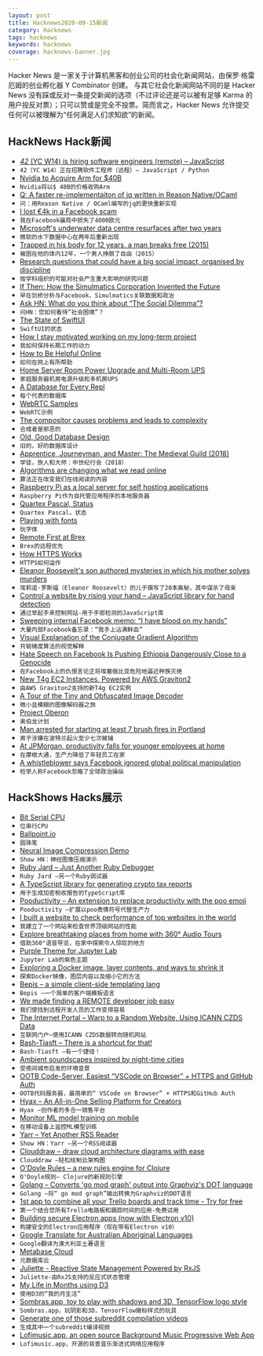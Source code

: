 ```yaml
---
layout: post
title: Hacknews2020-09-15新闻
category: Hacknews
tags: hacknews
keywords: hacknews
coverage: hacknews-banner.jpg
---
```


Hacker News 是一家关于计算机黑客和创业公司的社会化新闻网站，由保罗·格雷厄姆的创业孵化器 Y Combinator 创建。
与其它社会化新闻网站不同的是 Hacker News 没有踩或反对一条提交新闻的选项（不过评论还是可以被有足够 Karma 的用户投反对票）；只可以赞或是完全不投票。简而言之，Hacker News 允许提交任何可以被理解为“任何满足人们求知欲”的新闻。

## HackNews Hack新闻


- [_42_ (YC W14) is hiring software engineers (remote) – JavaScript](https://jobs.42.engineering)
- `42（YC W14）正在招聘软件工程师（远程）– JavaScript / Python`
- [Nvidia to Acquire Arm for $40B](https://nvidianews.nvidia.com/news/nvidia-to-acquire-arm-for-40-billion-creating-worlds-premier-computing-company-for-the-age-of-ai)
- `Nvidia将以$ 40B的价格收购Arm`
- [Q: A faster re-implementaiton of jq written in Reason Native/OCaml](https://github.com/davesnx/query-json)
- `问：用Reason Native / OCaml编写的jq的更快重新实现`
- [I lost €4k in a Facebook scam](https://github.com/Niek/Niek/blob/master/facebook-scam/README.md)
- `我在Facebook骗局中损失了4000欧元`
- [Microsoft's underwater data centre resurfaces after two years](https://www.bbc.co.uk/news/technology-54146718)
- `微软的水下数据中心在两年后重新出现`
- [Trapped in his body for 12 years, a man breaks free (2015)](https://www.npr.org/sections/health-shots/2015/01/09/376084137/trapped-in-his-body-for-12-years-a-man-breaks-free)
- `被困在他的体内12年，一个男人挣脱了自由（2015）`
- [Research questions that could have a big social impact, organised by discipline](https://80000hours.org/articles/research-questions-by-discipline/)
- `按学科组织的可能对社会产生重大影响的研究问题`
- [If Then: How the Simulmatics Corporation Invented the Future](https://www.npr.org/2020/09/14/912644819/long-before-cambridge-analytica-and-facebook-simulmatics-linked-data-and-politic)
- `早在剑桥分析与Facebook，Simulmatics关联数据和政治`
- [Ask HN: What do you think about “The Social Dilemma”?](item?id=24468533)
- `问HN：您如何看待“社会困境”？`
- [The State of SwiftUI](https://steipete.com/posts/state-of-swiftui/)
- `SwiftUI的状态`
- [How I stay motivated working on my long-term project](https://durmonski.com/self-improvement/the-three-year-rule/)
- `我如何保持长期工作的动力`
- [How to Be Helpful Online](https://nedbatchelder.com//blog/202009/how_to_be_helpful_online.html)
- `如何在网上有所帮助`
- [Home Server Room Power Upgrade and Multi-Room UPS](https://blog.networkprofile.org/home-server-room-power-upgrade-multi-room-ups/)
- `家庭服务器机房电源升级和多机房UPS`
- [A Database for Every Repl](https://blog.repl.it/database)
- `每个代表的数据库`
- [WebRTC Samples](https://webrtc.github.io/samples/)
- `WebRTC示例`
- [The compositor causes problems and leads to complexity](https://raphlinus.github.io/ui/graphics/2020/09/13/compositor-is-evil.html)
- `合成者是邪恶的`
- [Old, Good Database Design](https://relinx.io/2020/09/14/old-good-database-design/)
- `旧的，好的数据库设计`
- [Apprentice, Journeyman, and Master: The Medieval Guild (2018)](https://blog.philosophicalsociety.org/2018/01/10/apprentice-journeyman-and-master-the-medieval-guild/)
- `学徒，旅人和大师：中世纪行会（2018）`
- [Algorithms are changing what we read online](https://thewalrus.ca/how-algorithms-are-changing-what-we-read-online/)
- `算法正在改变我们在线阅读的内容`
- [Raspberry Pi as a local server for self hosting applications](https://cri.dev/posts/2020-09-12-Raspberry-Pi-as-a-local-server-for-self-hosting-applications/)
- `Raspberry Pi作为自托管应用程序的本地服务器`
- [Quartex Pascal, Status](https://jonlennartaasenden.wordpress.com/2020/09/14/quartex-pascal-status/)
- `Quartex Pascal，状态`
- [Playing with fonts](https://venam.nixers.net/blog/unix/2020/09/14/playing_with_fonts.html)
- `玩字体`
- [Remote First at Brex](https://medium.com/building-brex/remote-first-at-brex-1252cb30e347)
- `Brex的远程优先`
- [How HTTPS Works](https://howhttps.works/)
- `HTTPS如何运作`
- [Eleanor Roosevelt's son authored mysteries in which his mother solves murders](https://crimereads.com/eleanor-roosevelts-son-authored-twenty-mysteries-in-which-his-mother-solves-murders/)
- `埃莉诺·罗斯福（Eleanor Roosevelt）的儿子撰写了20本奥秘，其中谋杀了母亲`
- [Control a website by rising your hand – JavaScript library for hand detection](https://hand-js.com/#home)
- `通过举起手来控制网站-用于手部检测的JavaScript库`
- [Sweeping internal Facebook memo: “I have blood on my hands”](https://arstechnica.com/tech-policy/2020/09/sweeping-internal-facebook-memo-i-have-blood-on-my-hands/)
- `大量内部Facebook备忘录：“我手上沾满鲜血”`
- [Visual Explanation of the Conjugate Gradient Algorithm](https://pwacker.com/CG.html)
- `共轭梯度算法的视觉解释`
- [Hate Speech on Facebook Is Pushing Ethiopia Dangerously Close to a Genocide](https://www.vice.com/en_us/article/xg897a/hate-speech-on-facebook-is-pushing-ethiopia-dangerously-close-to-a-genocide)
- `在Facebook上的仇恨言论正将埃塞俄比亚危险地逼近种族灭绝`
- [New T4g EC2 Instances, Powered by AWS Graviton2](https://aws.amazon.com/blogs/aws/new-t4g-instances-burstable-performance-powered-by-aws-graviton2/)
- `由AWS Graviton2支持的新T4g EC2实例`
- [A Tour of the Tiny and Obfuscated Image Decoder](http://eastfarthing.com/blog/2020-09-14-decoder/)
- `微小且模糊的图像解码器之旅`
- [Project Oberon](http://www.projectoberon.com/)
- `奥伯龙计划`
- [Man arrested for starting at least 7 brush fires in Portland](https://www.kgw.com/mobile/article/news/crime/man-arrested-for-starting-at-least-7-brush-fires-along-i-205/283-a659a1ed-db3b-4f03-9583-a9fee05a5033)
- `男子涉嫌在波特兰起火至少七次被捕`
- [At JPMorgan, productivity falls for younger employees at home](https://www.bloomberg.com/news/articles/2020-09-14/at-jpmorgan-productivity-falls-for-younger-employees-at-home)
- `在摩根大通，生产力降低了年轻员工在家`
- [A whistleblower says Facebook ignored global political manipulation](https://www.buzzfeednews.com/article/craigsilverman/facebook-ignore-political-manipulation-whitstleblower-memo)
- `检举人称Facebook忽略了全球政治操纵`


## HackShows Hacks展示

- [ Bit Serial CPU](https://github.com/howerj/bit-serial)
- `位串行CPU`
- [ Ballpoint.io](https://ballpoint.io/files/examples/gopher)
- `圆珠笔`
- [ Neural Image Compression Demo](https://colab.research.google.com/github/Justin-Tan/high-fidelity-generative-compression/blob/master/assets/HiFIC_torch_colab_demo.ipynb)
- `Show HN：神经图像压缩演示`
- [ Ruby Jard – Just Another Ruby Debugger](https://rubyjard.org/)
- `Ruby Jard –另一个Ruby调试器`
- [ A TypeScript library for generating crypto tax reports](https://github.com/CryptoTaxTools/crypto-tax-report)
- `用于生成加密税收报告的TypeScript库`
- [ Pooductivity – An extension to replace productivity with the poo emoji](https://github.com/obviyus/pooductivity)
- `Pooductivity –扩展以poo表情符号代替生产力`
- [ I built a website to check performance of top websites in the world](https://simpleops.io/websites)
- `我建立了一个网站来检查世界顶级网站的性能`
- [ Explore breathtaking places from home with 360° Audio Tours](https://online.srprsm.com/audio)
- `借助360°语音导览，在家中探索令人惊叹的地方`
- [ Purple Theme for Jupyter Lab](https://github.com/shahinrostami/theme-purple-please)
- `Jupyter Lab的紫色主题`
- [ Exploring a Docker image, layer contents, and ways to shrink it](https://github.com/wagoodman/dive)
- `探索Docker映像，图层内容以及缩小它的方法`
- [ Bepis – a simple client-side templating lang](https://github.com/dosyago/bepis.git.git)
- `Bepis –一个简单的客户端模板语言`
- [ We made finding a REMOTE developer job easy](https://join.remotemore.com/hackernews)
- `我们使找到远程开发人员的工作变得容易`
- [ The Internet Portal – Warp to a Random Website, Using ICANN CZDS Data](https://theinternetportal.net/)
- `互联网门户–使用ICANN CZDS数据转向随机网站`
- [ Bash-Tiasft – There is a shortcut for that!](https://github.com/glumia/bash-tiasft)
- `Bash-Tiasft –有一个捷径！`
- [ Ambient soundscapes inspired by night-time cities](https://wanderthenight.com/)
- `受夜间城市启发的环境音景`
- [ OOTB Code-Server, Easiest “VSCode on Browser” + HTTPS and GitHub Auth](https://github.com/nullpo-head/Out-of-the-Box-CodeServer)
- `OOTB代码服务器，最简单的“ VSCode on Browser” + HTTPS和GitHub Auth`
- [ Hyax – An All-in-One Selling Platform for Creators](https://hyax.com/)
- `Hyax –创作者的多合一销售平台`
- [ Monitor ML model training on mobile](item?id=24466458)
- `在移动设备上监控ML模型训练`
- [ Yarr – Yet Another RSS Reader](https://github.com/nkanaev/yarr)
- `Show HN：Yarr –另一个RSS阅读器`
- [ Clouddraw – draw cloud architecture diagrams with ease](https://clouddraw.app/)
- `Clouddraw –轻松绘制云架构图`
- [ O'Doyle Rules – a new rules engine for Clojure](https://github.com/oakes/odoyle-rules)
- `O'Doyle规则– Clojure的新规则引擎`
- [ Golang – Converts 'go mod graph' output into Graphviz's DOT language](https://github.com/lucasepe/modgv)
- `Golang –将“ go mod graph”输出转换为Graphviz的DOT语言`
- [ 1st app to combine all your Trello boards and track time - Try for free](https://www.taskbite.io)
- `第一个结合您所有Trello电路板和跟踪时间的应用-免费试用`
- [ Building secure Electron apps (now with Electron v10)](https://github.com/reZach/secure-electron-template/releases/tag/v5.0.0)
- `构建安全的Electron应用程序（现在带有Electron v10）`
- [ Google Translate for Australian Aboriginal Languages](https://mobtranslate.com)
- `Google翻译为澳大利亚土著语言`
- [ Metabase Cloud](https://metabase.com/start/hosted)
- `元数据库云`
- [ Juliette - Reactive State Management Powered by RxJS](https://github.com/markostanimirovic/juliette)
- `Juliette-由RxJS支持的反应式状态管理`
- [ My Life in Months using D3](https://discotraystudios.github.io/my-life-in-months/)
- `使用D3的“我的月生活”`
- [ Sombras.app, toy to play with shadows and 3D, TensorFlow logo style](https://sombras.app)
- `Sombras.app，玩阴影和3D，TensorFlow徽标样式的玩具`
- [ Generate one of those subreddit compilation videos](https://github.com/krishnanunnir/reddit-compilation-maker)
- `生成其中一个subreddit编译视频`
- [ Lofimusic.app, an open source Background Music Progressive Web App](https://lofimusic.app)
- `Lofimusic.app，开源的背景音乐渐进式网络应用程序`

